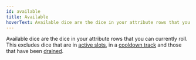 ```yaml
---
id: available
title: Available
hoverText: Available dice are the dice in your attribute rows that you can currently roll.
---
```


Available dice are the dice in your attribute rows that you can currently roll. This excludes dice that are in [active slots](/docs/glossary/active-slot), in a [cooldown track](/docs/glossary/cooldown-track) and those that have been [drained](/docs/glossary/drained).
